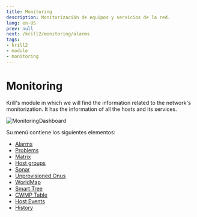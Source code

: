 ```yaml
---
title: Monitoring
description: Monitorización de equipos y servicios de la red.
lang: en-US
prev: null
next: /krill2/monitoring/alarms
tags:
- krill2
- module
- monitoring
---
```

# Monitoring

Krill's module in which we will find the information related to the network's monitorization. It has the information of all the hosts and its services.

![MonitoringDashboard](@images/krill2/monitoring/0001.png)

Su menú contiene los siguientes elementos:
- [Alarms](/krill2/monitoring/alarms)
- [Problems](/krill2/monitoring/problems)
- [Matrix](/krill2/monitoring/matrix)
- [Host groups](/krill2/monitoring/host-groups)
- [Sonar](/krill2/monitoring/sonar)
- [Unprovisioned Onus](/krill2/monitoring/unprovisioned-onus)
- [WorldMap](/krill2/monitoring/worldmap)
- [Smart Tree](/krill2/monitoring/smart-tree)
- [CWMP Table](/krill2/monitoring/cwmp-table)
- [Host Events](/krill2/monitoring/host-events)
- [History](/krill2/monitoring/history)
